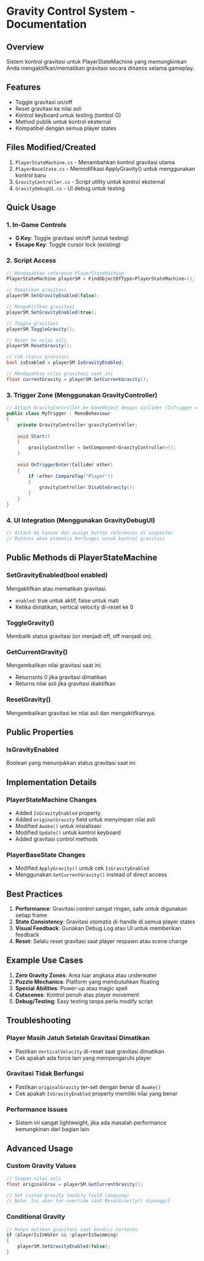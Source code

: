 # Gravity Control System - Documentation

## Overview
Sistem kontrol gravitasi untuk PlayerStateMachine yang memungkinkan Anda mengaktifkan/mematikan gravitasi secara dinamis selama gameplay.

## Features
- Toggle gravitasi on/off
- Reset gravitasi ke nilai asli
- Kontrol keyboard untuk testing (tombol G)
- Method publik untuk kontrol eksternal
- Kompatibel dengan semua player states

## Files Modified/Created
1. `PlayerStateMachine.cs` - Menambahkan kontrol gravitasi utama
2. `PlayerBaseState.cs` - Memodifikasi ApplyGravity() untuk menggunakan kontrol baru
3. `GravityController.cs` - Script utility untuk kontrol eksternal
4. `GravityDebugUI.cs` - UI debug untuk testing

## Quick Usage

### 1. In-Game Controls
- **G Key**: Toggle gravitasi on/off (untuk testing)
- **Escape Key**: Toggle cursor lock (existing)

### 2. Script Access
```csharp
// Mendapatkan reference PlayerStateMachine
PlayerStateMachine playerSM = FindObjectOfType<PlayerStateMachine>();

// Mematikan gravitasi
playerSM.SetGravityEnabled(false);

// Mengaktifkan gravitasi
playerSM.SetGravityEnabled(true);

// Toggle gravitasi
playerSM.ToggleGravity();

// Reset ke nilai asli
playerSM.ResetGravity();

// Cek status gravitasi
bool isEnabled = playerSM.IsGravityEnabled;

// Mendapatkan nilai gravitasi saat ini
float currentGravity = playerSM.GetCurrentGravity();
```

### 3. Trigger Zone (Menggunakan GravityController)
```csharp
// Attach GravityController ke GameObject dengan Collider (IsTrigger = true)
public class MyTrigger : MonoBehaviour
{
    private GravityController gravityController;
    
    void Start()
    {
        gravityController = GetComponent<GravityController>();
    }
    
    void OnTriggerEnter(Collider other)
    {
        if (other.CompareTag("Player"))
        {
            gravityController.DisableGravity();
        }
    }
}
```

### 4. UI Integration (Menggunakan GravityDebugUI)
```csharp
// Attach ke Canvas dan assign button references di inspector
// Buttons akan otomatis berfungsi untuk kontrol gravitasi
```

## Public Methods di PlayerStateMachine

### SetGravityEnabled(bool enabled)
Mengaktifkan atau mematikan gravitasi.
- `enabled`: true untuk aktif, false untuk mati
- Ketika dimatikan, vertical velocity di-reset ke 0

### ToggleGravity()
Membalik status gravitasi (on menjadi off, off menjadi on).

### GetCurrentGravity()
Mengembalikan nilai gravitasi saat ini.
- Returnsnts 0 jika gravitasi dimatikan
- Returns nilai asli jika gravitasi diaktifkan

### ResetGravity()
Mengembalikan gravitasi ke nilai asli dan mengaktifkannya.

## Public Properties

### IsGravityEnabled
Boolean yang menunjukkan status gravitasi saat ini.

## Implementation Details

### PlayerStateMachine Changes
- Added `IsGravityEnabled` property
- Added `originalGravity` field untuk menyimpan nilai asli
- Modified `Awake()` untuk inisialisasi
- Modified `Update()` untuk kontrol keyboard
- Added gravitasi control methods

### PlayerBaseState Changes
- Modified `ApplyGravity()` untuk cek `IsGravityEnabled`
- Menggunakan `GetCurrentGravity()` instead of direct access

## Best Practices

1. **Performance**: Gravitasi control sangat ringan, safe untuk digunakan setiap frame
2. **State Consistency**: Gravitasi otomatis di-handle di semua player states
3. **Visual Feedback**: Gunakan Debug.Log atau UI untuk memberikan feedback
4. **Reset**: Selalu reset gravitasi saat player respawn atau scene change

## Example Use Cases

1. **Zero Gravity Zones**: Area luar angkasa atau underwater
2. **Puzzle Mechanics**: Platform yang membutuhkan floating
3. **Special Abilities**: Power-up atau magic spell
4. **Cutscenes**: Kontrol penuh atas player movement
5. **Debug/Testing**: Easy testing tanpa perlu modify script

## Troubleshooting

### Player Masih Jatuh Setelah Gravitasi Dimatikan
- Pastikan `VerticalVelocity` di-reset saat gravitasi dimatikan
- Cek apakah ada force lain yang mempengaruhi player

### Gravitasi Tidak Berfungsi
- Pastikan `originalGravity` ter-set dengan benar di `Awake()`
- Cek apakah `IsGravityEnabled` property memiliki nilai yang benar

### Performance Issues
- Sistem ini sangat lightweight, jika ada masalah performance kemungkinan dari bagian lain

## Advanced Usage

### Custom Gravity Values
```csharp
// Simpan nilai asli
float originalGrav = playerSM.GetCurrentGravity();

// Set custom gravity (modify field langsung)
// Note: Ini akan ter-override saat ResetGravity() dipanggil
```

### Conditional Gravity
```csharp
// Hanya matikan gravitasi saat kondisi tertentu
if (playerIsInWater && !playerIsSwimming)
{
    playerSM.SetGravityEnabled(false);
}
```
